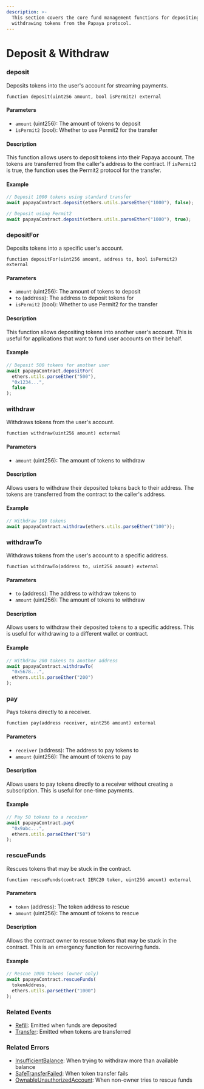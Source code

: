 ```yaml
---
description: >-
  This section covers the core fund management functions for depositing and
  withdrawing tokens from the Papaya protocol.
---
```


# Deposit & Withdraw

### deposit

Deposits tokens into the user's account for streaming payments.

```solidity
function deposit(uint256 amount, bool isPermit2) external
```

#### Parameters

* `amount` (uint256): The amount of tokens to deposit
* `isPermit2` (bool): Whether to use Permit2 for the transfer

#### Description

This function allows users to deposit tokens into their Papaya account. The tokens are transferred from the caller's address to the contract. If `isPermit2` is true, the function uses the Permit2 protocol for the transfer.

#### Example

```javascript
// Deposit 1000 tokens using standard transfer
await papayaContract.deposit(ethers.utils.parseEther("1000"), false);

// Deposit using Permit2
await papayaContract.deposit(ethers.utils.parseEther("1000"), true);
```

### depositFor

Deposits tokens into a specific user's account.

```solidity
function depositFor(uint256 amount, address to, bool isPermit2) external
```

#### Parameters

* `amount` (uint256): The amount of tokens to deposit
* `to` (address): The address to deposit tokens for
* `isPermit2` (bool): Whether to use Permit2 for the transfer

#### Description

This function allows depositing tokens into another user's account. This is useful for applications that want to fund user accounts on their behalf.

#### Example

```javascript
// Deposit 500 tokens for another user
await papayaContract.depositFor(
  ethers.utils.parseEther("500"),
  "0x1234...",
  false
);
```

### withdraw

Withdraws tokens from the user's account.

```solidity
function withdraw(uint256 amount) external
```

#### Parameters

* `amount` (uint256): The amount of tokens to withdraw

#### Description

Allows users to withdraw their deposited tokens back to their address. The tokens are transferred from the contract to the caller's address.

#### Example

```javascript
// Withdraw 100 tokens
await papayaContract.withdraw(ethers.utils.parseEther("100"));
```

### withdrawTo

Withdraws tokens from the user's account to a specific address.

```solidity
function withdrawTo(address to, uint256 amount) external
```

#### Parameters

* `to` (address): The address to withdraw tokens to
* `amount` (uint256): The amount of tokens to withdraw

#### Description

Allows users to withdraw their deposited tokens to a specific address. This is useful for withdrawing to a different wallet or contract.

#### Example

```javascript
// Withdraw 200 tokens to another address
await papayaContract.withdrawTo(
  "0x5678...",
  ethers.utils.parseEther("200")
);
```

### pay

Pays tokens directly to a receiver.

```solidity
function pay(address receiver, uint256 amount) external
```

#### Parameters

* `receiver` (address): The address to pay tokens to
* `amount` (uint256): The amount of tokens to pay

#### Description

Allows users to pay tokens directly to a receiver without creating a subscription. This is useful for one-time payments.

#### Example

```javascript
// Pay 50 tokens to a receiver
await papayaContract.pay(
  "0x9abc...",
  ethers.utils.parseEther("50")
);
```

### rescueFunds

Rescues tokens that may be stuck in the contract.

```solidity
function rescueFunds(contract IERC20 token, uint256 amount) external
```

#### Parameters

* `token` (address): The token address to rescue
* `amount` (uint256): The amount of tokens to rescue

#### Description

Allows the contract owner to rescue tokens that may be stuck in the contract. This is an emergency function for recovering funds.

#### Example

```javascript
// Rescue 1000 tokens (owner only)
await papayaContract.rescueFunds(
  tokenAddress,
  ethers.utils.parseEther("1000")
);
```

### Related Events

* [Refill](broken-reference): Emitted when funds are deposited
* [Transfer](broken-reference): Emitted when tokens are transferred

### Related Errors

* [InsufficientBalance](broken-reference): When trying to withdraw more than available balance
* [SafeTransferFailed](broken-reference): When token transfer fails
* [OwnableUnauthorizedAccount](broken-reference): When non-owner tries to rescue funds
